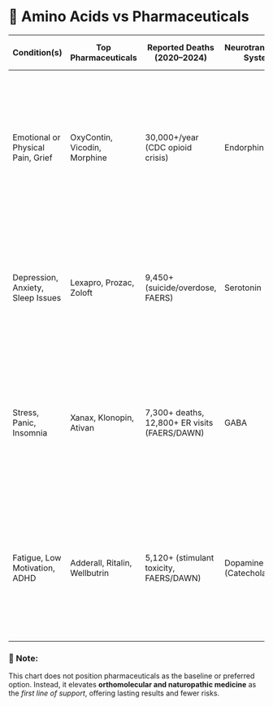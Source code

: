 # 🌿 Amino Acids vs Pharmaceuticals


| **Condition(s)** | **Top Pharmaceuticals** | **Reported Deaths (2020–2024)** | **Neurotransmitter System** | **How Amino Acids Rebuild the System** | **Amino Acid Support** |
|------------------|--------------------------|----------------------------------|------------------------------|-----------------------------------------|-------------------------|
| Emotional or Physical Pain, Grief | OxyContin, Vicodin, Morphine | 30,000+/year (CDC opioid crisis) | Endorphins | D-Phenylalanine and DLPA increase endorphin and enkephalin levels by blocking enzymatic breakdown, enhancing natural pain relief and emotional resilience. | D-Phenylalanine (DPA), DL-Phenylalanine (DLPA) |
| Depression, Anxiety, Sleep Issues | Lexapro, Prozac, Zoloft | 9,450+ (suicide/overdose, FAERS) | Serotonin | L-Tryptophan and 5-HTP serve as direct precursors to serotonin, supporting its production and improving mood, sleep, and emotional balance naturally. | L-Tryptophan, 5-HTP |
| Stress, Panic, Insomnia | Xanax, Klonopin, Ativan | 7,300+ deaths, 12,800+ ER visits (FAERS/DAWN) | GABA | GABA, Theanine, and Taurine promote inhibitory signaling and calm the nervous system, helping manage stress and insomnia without sedation or addiction. | GABA, Theanine, Taurine |
| Fatigue, Low Motivation, ADHD | Adderall, Ritalin, Wellbutrin | 5,120+ (stimulant toxicity, FAERS/DAWN) | Dopamine (Catecholamines) | L-Tyrosine and L-Phenylalanine are used to synthesize dopamine and norepinephrine, improving energy, focus, and cognitive performance without stimulant dependency. | L-Tyrosine, L-Phenylalanine |




### 🧠 Note:
This chart does not position pharmaceuticals as the baseline or preferred option. Instead, it elevates **orthomolecular and naturopathic medicine** as the *first line of support*, offering lasting results and fewer risks.
